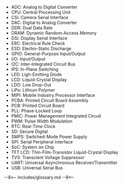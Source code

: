  - ADC: Analog to Digital Converter
 - CPU: Central Processing Unit
 - CSi: Camera Serial Interface
 - DAC: Digital to Analog Converter
 - DDR: Dual Data Rate
 - DRAM: Dynamic Random-Access Memory
 - DSi: Display Serial Interface
 - ERC: Electrical Rule Check
 - ESD: Electro-Static Discharge
 - GPIO: General-Purpose Input/Output
 - I/O: Input/Output
 - I2C: Inter-Integrated Circuit Bus
 - IPS: In-Plane Switching
 - LED: Ligh-Emitting Diode
 - LCD: Liquid-Crystal Display
 - LDO: Low Drop-Out
 - LiPo: Lithium Polymer
 - MIPI: Mobile Industry Processor Interface
 - PCBA: Printed Circuit Board Assembly
 - PCB: Printed Circuit Board
 - PLL: Phase-Locked Loop
 - PMIC: Power Management Integrated Circuit
 - PWM: Pulse Width Modulation
 - RTC: Real-Time Clock
 - SD: Secure Digital
 - SMPS: Switched-Mode Power Supply
 - SPI: Serial Peripheral Interface
 - SoC: System on Chip
 - TFT LCD:  Thin-Film-Transistor Liquid-Crystal Display
 - TVS: Transcient Voltage Suppressor
 - UART: Universal Asynchronous Receiver/Transmitter
 - USB: Universal Serial Bus

--8<--
includes/glossary.md
--8<--
